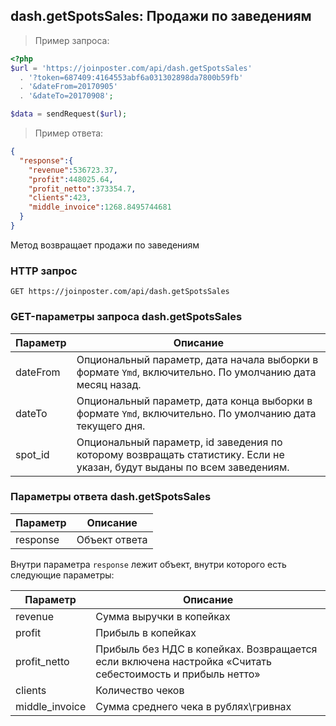 ## dash.getSpotsSales: Продажи по заведениям

> Пример запроса:

```php
<?php
$url = 'https://joinposter.com/api/dash.getSpotsSales'
  . '?token=687409:4164553abf6a031302898da7800b59fb'
  . '&dateFrom=20170905'
  . '&dateTo=20170908';

$data = sendRequest($url);
```

> Пример ответа:

```json
{
  "response":{
    "revenue":536723.37,
    "profit":448025.64,
    "profit_netto":373354.7,
    "clients":423,
    "middle_invoice":1268.8495744681
  }
}
```

Метод возвращает продажи по заведениям

### HTTP запрос

`GET https://joinposter.com/api/dash.getSpotsSales`

### GET-параметры запроса dash.getSpotsSales

Параметр | Описание
-------- | --------
dateFrom | Опциональный параметр, дата начала выборки в формате `Ymd`, включительно. По умолчанию дата месяц назад.
dateTo | Опциональный параметр, дата конца выборки в формате `Ymd`, включительно. По умолчанию дата текущего дня. 
spot_id | Опциональный параметр, id заведения по которому возвращать статистику. Если не указан, будут выданы по всем заведениям.

### Параметры ответа dash.getSpotsSales

Параметр | Описание
-------- | --------
response | Объект ответа

Внутри параметра `response` лежит объект, внутри которого есть следующие параметры:

Параметр | Описание
-------- | --------
revenue | Сумма выручки в копейках
profit | Прибыль в копейках
profit_netto | Прибыль без НДС в копейках. Возвращается если включена настройка «Считать себестоимость и прибыль нетто»
clients | Количество чеков
middle_invoice | Сумма среднего чека в рублях\гривнах
